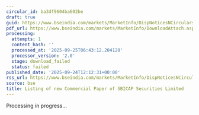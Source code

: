 ```yaml
---
circular_id: ba3df9604ba602be
draft: true
guid: https://www.bseindia.com/markets/MarketInfo/DispNoticesNCirculars.aspx?Noticeid={B87ED844-6B24-41C0-8A22-3D9EB8B3AF50}&noticeno=20250924-30&dt=09/24/2025&icount=30&totcount=75&flag=0
pdf_url: https://www.bseindia.com/markets/MarketInfo/DownloadAttach.aspx?id=20250924-30&attachedId=
processing:
  attempts: 1
  content_hash: ''
  processed_at: '2025-09-25T06:43:12.204120'
  processor_version: '2.0'
  stage: download_failed
  status: failed
published_date: '2025-09-24T12:12:31+00:00'
rss_url: https://www.bseindia.com/markets/MarketInfo/DispNoticesNCirculars.aspx?Noticeid={B87ED844-6B24-41C0-8A22-3D9EB8B3AF50}&noticeno=20250924-30&dt=09/24/2025&icount=30&totcount=75&flag=0
source: bse
title: Listing of new Commercial Paper of SBICAP Securities Limited
---
```


Processing in progress...